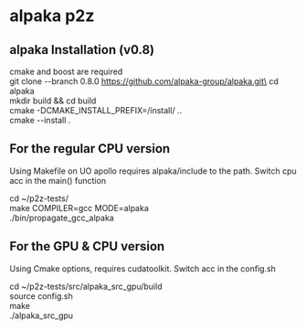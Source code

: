 # alpaka p2z

## alpaka Installation (v0.8)
cmake and boost are required\
git clone --branch 0.8.0 https://github.com/alpaka-group/alpaka.git\
cd alpaka\
mkdir build && cd build\
cmake -DCMAKE_INSTALL_PREFIX=/install/ ..\
cmake --install .

## For the regular CPU version
Using Makefile on UO apollo requires alpaka/include to the path. Switch cpu acc in the main() function

cd ~/p2z-tests/\
make COMPILER=gcc MODE=alpaka\
./bin/propagate_gcc_alpaka

## For the GPU & CPU version 
Using Cmake options, requires cudatoolkit. Switch acc in the config.sh

cd ~/p2z-tests/src/alpaka_src_gpu/build\
source config.sh\
make\
./alpaka_src_gpu
